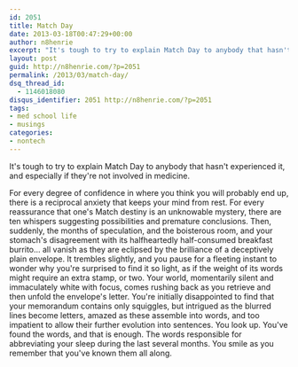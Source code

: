 ```yaml
---
id: 2051
title: Match Day
date: 2013-03-18T00:47:29+00:00
author: n8henrie
excerpt: "It's tough to try to explain Match Day to anybody that hasn't experienced it, and especially if they're involved in medicine."
layout: post
guid: http://n8henrie.com/?p=2051
permalink: /2013/03/match-day/
dsq_thread_id:
  - 1146018080
disqus_identifier: 2051 http://n8henrie.com/?p=2051
tags:
- med school life
- musings
categories:
- nontech
---
```

It's tough to try to explain Match Day to anybody that hasn't experienced it, and especially if they're not involved in medicine. <!--more-->

For every degree of confidence in where you think you will probably end up, there is a reciprocal anxiety that keeps your mind from rest. For every reassurance that one's Match destiny is an unknowable mystery, there are ten whispers suggesting possibilities and premature conclusions. Then, suddenly, the months of speculation, and the boisterous room, and your stomach's disagreement with its halfheartedly half-consumed breakfast burrito... all vanish as they are eclipsed by the brilliance of a deceptively plain envelope. It trembles slightly, and you pause for a fleeting instant to wonder why you're surprised to find it so light, as if the weight of its words might require an extra stamp, or two. Your world, momentarily silent and immaculately white with focus, comes rushing back as you retrieve and then unfold the envelope's letter. You're initially disappointed to find that your memorandum contains only squiggles, but intrigued as the blurred lines become letters, amazed as these assemble into words, and too impatient to allow their further evolution into sentences. You look up. You've found the words, and that is enough. The words responsible for abbreviating your sleep during the last several months. You smile as you remember that you've known them all along.